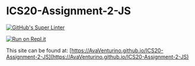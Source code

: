 # ICS20-Assignment-2-JS

[![GitHub's Super Linter](https://github.com/AvaVenturino/ICS20-Assignment-2-JS/workflows/GitHub's%20Super%20Linter/badge.svg)](https://github.com/AvaVenturino/ICS20-Assignment-2-JS/actions)



[![Run on Repl.it](https://repl.it/badge/github/AvaVenturino/ICS20-Assignment-2-JS)](https://repl.it/github/AvaVenturino/ICS20-Assignment-2-JS)

This site can be found at: [https://AvaVenturino.github.io/ICS20-Assignment-2-JS](https://AvaVenturino.github.io/ICS20-Assignment-2-JS)
